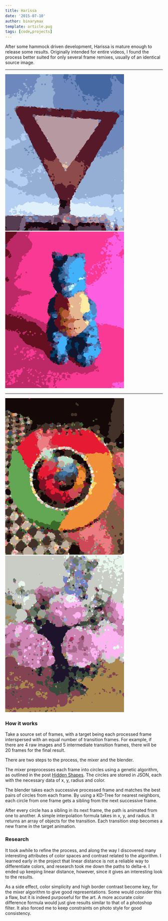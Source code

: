 ```yaml
---
title: Harissa
date: '2015-07-10'
author: binarymax
template: article.pug
tags: [code,projects]
---
```


After some hammock driven development, Harissa is mature enough to release some results.  Originally intended for entire videos, I found the process better suited for only several frame remixes, usually of an identical source image.

---

<img src="yield.gif" border="0" class="image-column-left" /> <img src="rex.gif" border="0" class="image-column-right" />

---

<img src="firechrome.gif" border="0" class="image-column-left" /> <img src="flowers.gif" border="0" class="image-column-right" />


### How it works

Take a source set of frames, with a target being each processed frame interspersed with an equal number of transition frames.  For example, if there are 4 raw images and 5 intermediate transition frames, there will be 20 frames for the final result.

There are two steps to the process, the mixer and the blender.

The mixer preprocesses each frame into circles using a genetic algorithm, as outlined in the post [Hidden Shapes][1].  The circles are stored in JSON, each with the necessary data of x, y, radius and color.


The blender takes each successive processed frame and matches the best pairs of circles from each frame.  By using a KD-Tree for nearest neighbors, each circle from one frame gets a sibling from the next successive frame.

After every circle has a sibling in its next frame, the path is animated from one to another.  A simple interpolation formula takes in x, y, and radius.  It returns an array of objects for the transition.  Each transition step becomes a new frame in the target animation.

### Research

It took awhile to refine the process, and along the way I discovered many interesting attributes of color spaces and contrast related to the algorithm.  I learned early in the project that linear distance is not a reliable way to differentiate colors, and research took me down the paths to delta-e.  I ended up keeping linear distance, however, since it gives an interesting look to the results.

As a side effect, color simplicity and high border contrast become key, for the mixer algorithm to give good representations.  Some would consider this a flaw, but it is indeed purposeful for the art.  A more accurate color difference formula would just give results similar to that of a photoshop filter.  It also forced me to keep constraints on photo style for good consistency.

[1]:/articles/hidden-shapes/
[2]:https://github.com/binarymax/harissa